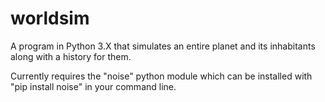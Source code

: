 # worldsim
A program in Python 3.X that simulates an entire planet and its inhabitants along with a history for them.

Currently requires the "noise" python module which can be installed with "pip install noise" in your command line.
